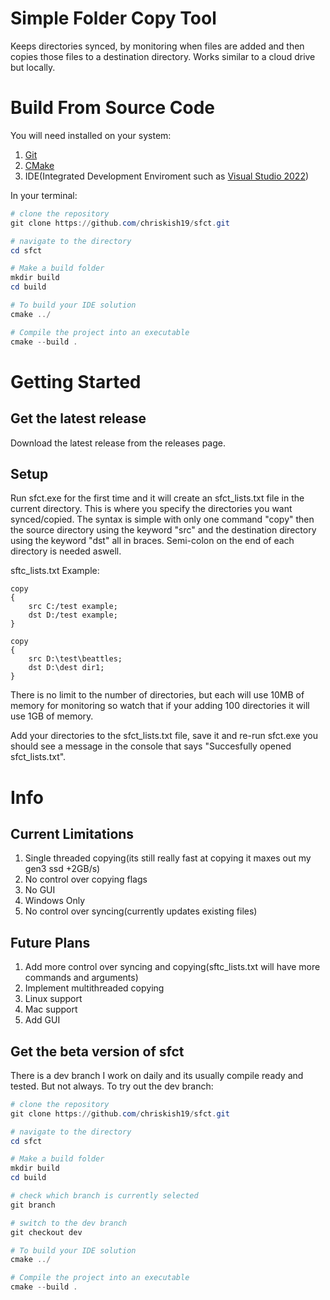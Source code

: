 # Simple Folder Copy Tool
Keeps directories synced, by monitoring when files are added and then copies those files to a destination directory. Works similar to a cloud drive but locally.

# Build From Source Code
You will need installed on your system:
1. [Git](https://git-scm.com/download/win)
2. [CMake](https://cmake.org/)
3. IDE(Integrated Development Enviroment such as [Visual Studio 2022](https://visualstudio.microsoft.com/vs/community/))

In your terminal:
```powershell
# clone the repository
git clone https://github.com/chriskish19/sfct.git

# navigate to the directory
cd sfct

# Make a build folder
mkdir build
cd build

# To build your IDE solution
cmake ../

# Compile the project into an executable
cmake --build .
```

# Getting Started
## Get the latest release
Download the latest release from the releases page.

## Setup
Run sfct.exe for the first time and it will create an sfct_lists.txt file in the current directory. This is where you specify the directories you want synced/copied.
The syntax is simple with only one command "copy" then the source directory using the keyword "src" and the destination directory using the keyword "dst" all in braces. 
Semi-colon on the end of each directory is needed aswell.

sftc_lists.txt Example:
```
copy
{
    src C:/test example;
    dst D:/test example;
}

copy
{
    src D:\test\beattles;
    dst D:\dest dir1;
}

```

There is no limit to the number of directories, but each will use 10MB of memory for monitoring so watch that if your adding 100 directories it will use 1GB of memory.

Add your directories to the sfct_lists.txt file, save it and re-run sfct.exe you should see a message in the console that says "Succesfully opened sfct_lists.txt".

# Info
## Current Limitations
1. Single threaded copying(its still really fast at copying it maxes out my gen3 ssd +2GB/s)
2. No control over copying flags
3. No GUI
4. Windows Only
5. No control over syncing(currently updates existing files)


## Future Plans
1. Add more control over syncing and copying(sftc_lists.txt will have more commands and arguments)
2. Implement multithreaded copying
3. Linux support
4. Mac support
5. Add GUI

## Get the beta version of sfct
There is a dev branch I work on daily and its usually compile ready and tested. But not always. 
To try out the dev branch:

```powershell
# clone the repository
git clone https://github.com/chriskish19/sfct.git

# navigate to the directory
cd sfct

# Make a build folder
mkdir build
cd build

# check which branch is currently selected
git branch

# switch to the dev branch
git checkout dev

# To build your IDE solution
cmake ../

# Compile the project into an executable
cmake --build .
```
